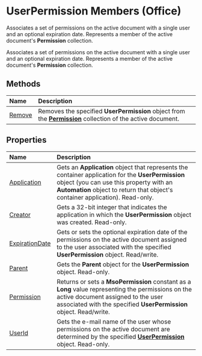 
# UserPermission Members (Office)
Associates a set of permissions on the active document with a single user and an optional expiration date. Represents a member of the active document's  **Permission** collection.

Associates a set of permissions on the active document with a single user and an optional expiration date. Represents a member of the active document's  **Permission** collection.


## Methods



|**Name**|**Description**|
|:-----|:-----|
|[Remove](d4c8778f-dc1b-7d5b-6a7a-65b91909bfe3.md)|Removes the specified  **UserPermission** object from the **[Permission](4bdf7058-d4ba-0bd4-c5cd-141d67245ced.md)** collection of the active document.|

## Properties



|**Name**|**Description**|
|:-----|:-----|
|[Application](03d02785-db83-061c-4039-f235ba15b2f1.md)|Gets an  **Application** object that represents the container application for the **UserPermission** object (you can use this property with an **Automation** object to return that object's container application). Read-only.|
|[Creator](916d32c5-ce0b-8e9b-f4f4-a5aeac3eb58d.md)|Gets a 32-bit integer that indicates the application in which the  **UserPermission** object was created. Read-only.|
|[ExpirationDate](769cd094-62c2-a9cd-9214-6fcc799617be.md)|Gets or sets the optional expiration date of the permissions on the active document assigned to the user associated with the specified  **UserPermission** object. Read/write.|
|[Parent](57243603-4e1b-c99f-bf1d-617840f89b3b.md)|Gets the  **Parent** object for the **UserPermission** object. Read-only.|
|[Permission](6350051e-c87f-f44d-2347-eab10775683b.md)| Returns or sets a **MsoPermission** constant as a **Long** value representing the permissions on the active document assigned to the user associated with the specified **UserPermission** object. Read/write.|
|[UserId](63c7f01b-3b41-6245-7d3f-5c6440703ccf.md)|Gets the e-mail name of the user whose permissions on the active document are determined by the specified  **[UserPermission](24378204-2fdd-47ba-2080-fbc409955325.md)** object. Read-only.|
